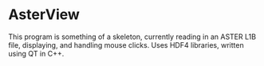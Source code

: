 # AsterView

This program is something of a skeleton, currently reading in an ASTER L1B file, displaying, and handling mouse clicks. Uses HDF4 libraries, written using QT in C++.

